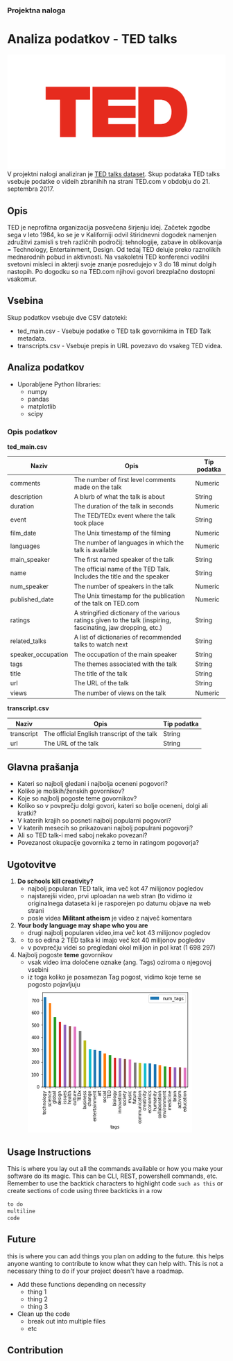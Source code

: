 ### Projektna naloga

Analiza podatkov - TED talks
======================
![TED](TED.png)
V projektni nalogi analiziran je [TED talks dataset](https://www.kaggle.com/rounakbanik/ted-talks/data). Skup podataka TED talks 
vsebuje podatke o videih zbranihih na strani TED.com v obdobju do 21. septembra 2017.

## Opis
TED je neprofitna organizacija posvečena širjenju idej. Začetek zgodbe sega v leto 1984, ko se je v Kaliforniji odvil štiridnevni 
dogodek namenjen združitvi zamisli s treh različnih področij: tehnologije, zabave in oblikovanja = Technology, Entertainment, Design. 
Od tedaj TED deluje preko raznolikih mednarodnih pobud in aktivnosti. Na vsakoletni TED konferenci vodilni svetovni misleci in akterji 
svoje znanje posredujejo v 3 do 18 minut dolgih nastopih. Po dogodku so na TED.com njihovi govori brezplačno dostopni vsakomur.

## Vsebina
Skup podatkov vsebuje dve CSV datoteki:
- ted_main.csv - Vsebuje podatke o TED talk govornikima in TED Talk metadata.
- transcripts.csv - Vsebuje prepis in URL povezavo do vsakeg TED videa.

## Analiza podatkov
- Uporabljene Python libraries:
  - numpy
  - pandas
  - matplotlib
  - scipy

### Opis podatkov
 **ted_main.csv**

Naziv|Opis|Tip podatka
---|---|---
comments|The number of first level comments made on the talk|Numeric
description|A blurb of what the talk is about|String
duration|The duration of the talk in seconds|Numeric
event|The TED/TEDx event where the talk took place|String
film_date|The Unix timestamp of the filming|Numeric
languages|The number of languages in which the talk is available|Numeric
main_speaker|The first named speaker of the talk|String
name|The official name of the TED Talk. Includes the title and the speaker|String
num_speaker|The number of speakers in the talk|Numeric
published_date|The Unix timestamp for the publication of the talk on TED.com|Numeric
ratings|A stringified dictionary of the various ratings given to the talk (inspiring, fascinating, jaw dropping, etc.)|String
related_talks|A list of dictionaries of recommended talks to watch next|String
speaker_occupation|The occupation of the main speaker|String
tags|The themes associated with the talk|String
title|The title of the talk|String
url|The URL of the talk|String
views|The number of views on the talk|Numeric

 **transcript.csv**
 
Naziv|Opis|Tip podatka
---|---|---
transcript|The official English transcript of the talk|String
url|The URL of the talk|String


## Glavna prašanja
- Kateri so najbolj gledani i najbolja oceneni pogovori?
- Koliko je moških/ženskih govornikov? 
- Koje so najbolj pogoste teme govornikov? 
- Koliko so v povprečju dolgi govori, kateri so bolje oceneni, dolgi ali kratki? 
- V katerih krajih so posneti najbolj popularni pogovori? 
- V katerih mesecih so prikazovani najbolj populrani pogovorji? 
- Ali so TED talk-i med saboj nekako povezani? 
- Povezanost okupacije govornika z temo in ratingom pogovorja?

## Ugotovitve
1. **Do schools kill creativity?**
   - najbolj popularan TED talk, ima več kot 47 milijonov pogledov
   - najstarejši video, prvi uploadan na web stran (to vidimo iz originalnega dataseta ki je rasporejen po datumu objave na web strani 
   - posle videa **Militant atheism** je video z največ komentara
2. **Your body language may shape who you are**
   - drugi najbolj popularen video,ima več kot 43 milijonov pogledov
3.
   - to so edina 2 TED talka ki imajo več kot 40 milijonov pogledov
   - v povprečju videi so pregledani okol milijon in pol krat (1 698 297)
4. Najbolj pogoste **teme** govornikov
   - vsak video ima določene oznake (ang. Tags) oziroma o njegovoj vsebini
   - iz toga koliko je posamezan Tag pogost, vidimo koje teme se pogosto pojavljuju
   ![Tags](tags.png)


## Usage Instructions
This is where you lay out all the commands available or how you make your software do its magic. This can be CLI, REST, powershell commands, etc. Remember to use the backtick characters to highlight code `such as this` or create sections of code using three backticks in a row
```
to do 
multiline
code
```

## Future
this is where you can add things you plan on adding to the future. this helps anyone wanting to contribute to know what they can help with. This is not a necessary thing to do if your project doesn't have a roadmap.
- Add these functions depending on necessity
  - thing 1
  - thing 2
  - thing 3
- Clean up the code
  - break out into multiple files
  - etc

## Contribution


